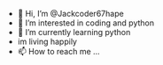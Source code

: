 - 👋 Hi, I’m @Jackcoder67hape
- 👀 I’m interested in coding and python
- 🌱 I’m currently learning python
- im living happily
- 📫 How to reach me ...

<!---
Jackcoder67hape/Jackcoder67hape is a ✨ special ✨ repository because its `README.md` (this file) appears on your GitHub profile.
You can click the Preview link to take a look at your changes.
--->
